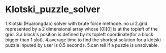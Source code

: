 # Klotski_puzzle_solver
1.Klotski (Huarongdao) solver with brute force methode.  no ui
2.grid represented by a 2 dimensional array whose [0][0] is at the topleft of the grid.
3.a block's position is defined by its topleft coordinate(for a block bigger than 1 slot).
4.average time to find the shortest solution for a klotski puzzle inputed by user is 0.5 seconds.
5.can tell if a puzzle is unsolvable.
